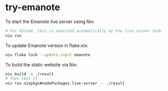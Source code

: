 # try-emanote

To start the Emanote live server using Nix:

```sh
# For VSCode, this is executed automatically by the live server task.
nix run
```

To update Emanote version in flake.nix:

```sh
nix flake lock --update-input emanote
```

To build the static website via Nix:

```sh
nix build -o ./result
# Then test it:
nix run nixpkgs#nodePackages.live-server -- ./result
```
